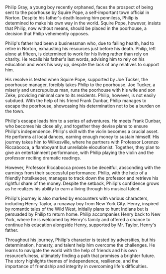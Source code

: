 Philip Gray, a young boy recently orphaned, faces the prospect of being sent to the poorhouse by Squire Pope, a self-important town official in Norton. Despite his father's death leaving him penniless, Philip is determined to make his own way in the world. Squire Pope, however, insists that Philip, now without means, should be placed in the poorhouse, a decision that Philip vehemently opposes.

Philip's father had been a businessman who, due to failing health, had to retire in Norton, exhausting his resources just before his death. Philip, left alone at fifteen, is determined to work for his living rather than rely on charity. He recalls his father's last words, advising him to rely on his education and work his way up, despite the lack of any relatives to support him.

His resolve is tested when Squire Pope, supported by Joe Tucker, the poorhouse manager, forcibly takes Philip to the poorhouse. Joe Tucker, a miserly and unscrupulous man, runs the poorhouse with his wife and son Zeke, providing minimal care to its residents. Philip, however, is not easily subdued. With the help of his friend Frank Dunbar, Philip manages to escape the poorhouse, showcasing his determination not to be a burden on the town.

Philip's escape leads him to a series of adventures. He meets Frank Dunbar, who becomes his close ally, and together they devise plans to ensure Philip's independence. Philip's skill with the violin becomes a crucial asset. He performs at local dances, earning enough money to sustain himself. His journey takes him to Wilkesville, where he partners with Professor Lorenzo Riccabocca, a flamboyant but unreliable elocutionist. Together, they plan to give an entertainment performance, with Philip playing the violin and the professor reciting dramatic readings.

However, Professor Riccabocca proves to be deceitful, absconding with the earnings from their successful performance. Philip, with the help of a friendly hotelkeeper, manages to track down the professor and retrieve his rightful share of the money. Despite the setback, Philip's confidence grows as he realizes his ability to earn a living through his musical talent.

Philip's journey is also marked by encounters with various characters, including Henry Taylor, a runaway boy from New York City. Henry, inspired by romantic tales of the Wild West, initially plans to hunt Indians but is persuaded by Philip to return home. Philip accompanies Henry back to New York, where he is welcomed by Henry's family and offered a chance to continue his education alongside Henry, supported by Mr. Taylor, Henry's father.

Throughout his journey, Philip's character is tested by adversities, but his determination, honesty, and talent help him overcome the challenges. He learns to navigate the world with the help of friends and his own resourcefulness, ultimately finding a path that promises a brighter future. The story highlights themes of independence, resilience, and the importance of friendship and integrity in overcoming life's difficulties.